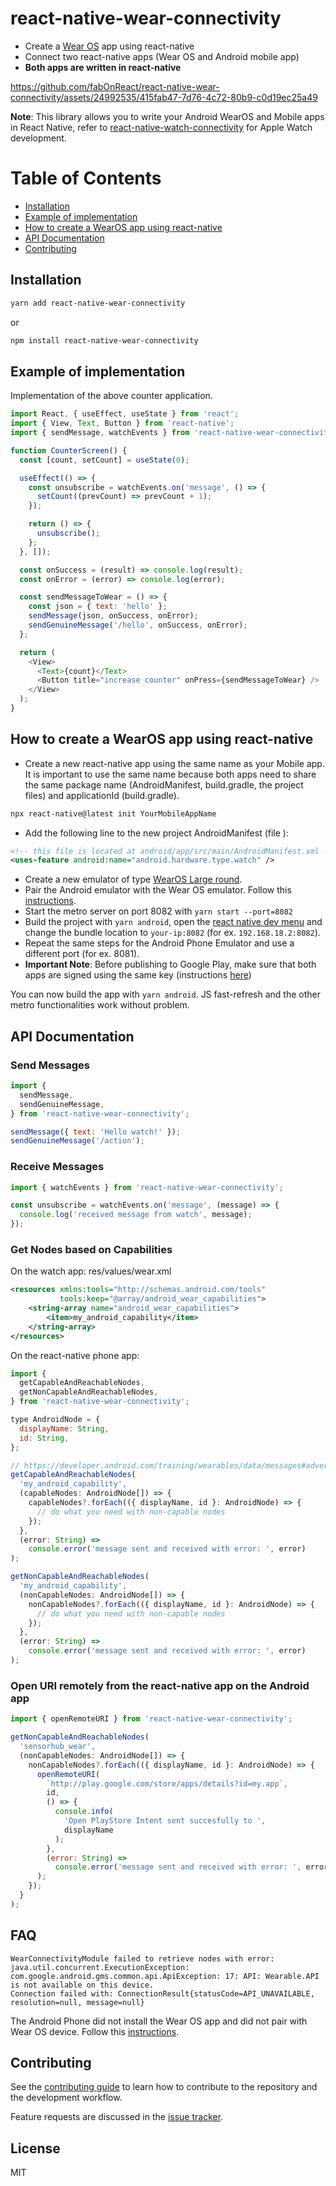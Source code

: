 # react-native-wear-connectivity

- Create a [Wear OS][1] app using react-native
- Connect two react-native apps (Wear OS and Android mobile app)
- **Both apps are written in react-native**

https://github.com/fabOnReact/react-native-wear-connectivity/assets/24992535/415fab47-7d76-4c72-80b9-c0d19ec25a49

**Note**: This library allows you to write your Android WearOS and Mobile apps in React Native, refer to [react-native-watch-connectivity][2] for Apple Watch development.

[1]: https://wearos.google.com
[2]: https://github.com/mtford90/react-native-watch-connectivity

# Table of Contents

- [Installation](#installation)
- [Example of implementation](#example-of-implementation)
- [How to create a WearOS app using react-native](#how-to-create-a-wearos-app-using-react-native)
- [API Documentation](#api-documentation)
- [Contributing](#contributing)

## Installation

```sh
yarn add react-native-wear-connectivity
```

or

```sh
npm install react-native-wear-connectivity
```

## Example of implementation

Implementation of the above counter application.

```js
import React, { useEffect, useState } from 'react';
import { View, Text, Button } from 'react-native';
import { sendMessage, watchEvents } from 'react-native-wear-connectivity';

function CounterScreen() {
  const [count, setCount] = useState(0);

  useEffect(() => {
    const unsubscribe = watchEvents.on('message', () => {
      setCount((prevCount) => prevCount + 1);
    });

    return () => {
      unsubscribe();
    };
  }, []);

  const onSuccess = (result) => console.log(result);
  const onError = (error) => console.log(error);

  const sendMessageToWear = () => {
    const json = { text: 'hello' };
    sendMessage(json, onSuccess, onError);
    sendGenuineMessage('/hello', onSuccess, onError);
  };

  return (
    <View>
      <Text>{count}</Text>
      <Button title="increase counter" onPress={sendMessageToWear} />
    </View>
  );
}
```

## How to create a WearOS app using react-native

- Create a new react-native app using the same name as your Mobile app.
  It is important to use the same name because both apps need to share the same package name (AndroidManifest, build.gradle, the project files) and applicationId (build.gradle).

```sh
npx react-native@latest init YourMobileAppName
```

- Add the following line to the new project AndroidManifest (file ):

```xml
<!-- this file is located at android/app/src/main/AndroidManifest.xml -->
<uses-feature android:name="android.hardware.type.watch" />
```

- Create a new emulator of type [WearOS Large round][22].
- Pair the Android emulator with the Wear OS emulator. Follow this [instructions][21].
- Start the metro server on port 8082 with `yarn start --port=8082`
- Build the project with `yarn android`, open the [react native dev menu][23] and change the bundle location to `your-ip:8082` (for ex. `192.168.18.2:8082`).
- Repeat the same steps for the Android Phone Emulator and use a different port (for ex. 8081).
- **Important Note**: Before publishing to Google Play, make sure that both apps are signed using the same key (instructions [here][20])

You can now build the app with `yarn android`. JS fast-refresh and the other metro functionalities work without problem.

[20]: https://reactnative.dev/docs/next/signed-apk-android
[21]: https://developer.android.com/training/wearables/get-started/connect-phone
[22]: https://gist.github.com/assets/24992535/f6cb9f84-dc50-492b-963d-6d9e9396f451 'wear os large round'
[23]: https://reactnative.dev/docs/debugging

## API Documentation

### Send Messages

```js
import {
  sendMessage,
  sendGenuineMessage,
} from 'react-native-wear-connectivity';

sendMessage({ text: 'Hello watch!' });
sendGenuineMessage('/action');
```

### Receive Messages

```js
import { watchEvents } from 'react-native-wear-connectivity';

const unsubscribe = watchEvents.on('message', (message) => {
  console.log('received message from watch', message);
});
```

### Get Nodes based on Capabilities

On the watch app: res/values/wear.xml

```xml
<resources xmlns:tools="http://schemas.android.com/tools"
           tools:keep="@array/android_wear_capabilities">
    <string-array name="android_wear_capabilities">
        <item>my_android_capability</item>
    </string-array>
</resources>
```

On the react-native phone app:

```js
import {
  getCapableAndReachableNodes,
  getNonCapableAndReachableNodes,
} from 'react-native-wear-connectivity';

type AndroidNode = {
  displayName: String,
  id: String,
};

// https://developer.android.com/training/wearables/data/messages#advertise-capabilities
getCapableAndReachableNodes(
  'my_android_capability',
  (capableNodes: AndroidNode[]) => {
    capableNodes?.forEach(({ displayName, id }: AndroidNode) => {
      // do what you need with non-capable nodes
    });
  },
  (error: String) =>
    console.error('message sent and received with error: ', error)
);

getNonCapableAndReachableNodes(
  'my_android_capability',
  (nonCapableNodes: AndroidNode[]) => {
    nonCapableNodes?.forEach(({ displayName, id }: AndroidNode) => {
      // do what you need with non-capable nodes
    });
  },
  (error: String) =>
    console.error('message sent and received with error: ', error)
);
```

### Open URI remotely from the react-native app on the Android app

```js
import { openRemoteURI } from 'react-native-wear-connectivity';

getNonCapableAndReachableNodes(
  'sensorhub_wear',
  (nonCapableNodes: AndroidNode[]) => {
    nonCapableNodes?.forEach(({ displayName, id }: AndroidNode) => {
      openRemoteURI(
        `http://play.google.com/store/apps/details?id=my.app`,
        id,
        () => {
          console.info(
            'Open PlayStore Intent sent succesfully to ',
            displayName
          );
        },
        (error: String) =>
          console.error('message sent and received with error: ', error)
      );
    });
  }
);
```

## FAQ

```
WearConnectivityModule failed to retrieve nodes with error:
java.util.concurrent.ExecutionException: com.google.android.gms.common.api.ApiException: 17: API: Wearable.API is not available on this device.
Connection failed with: ConnectionResult{statusCode=API_UNAVAILABLE, resolution=null, message=null}
```

The Android Phone did not install the Wear OS app and did not pair with Wear OS device. Follow this [instructions][21].

## Contributing

See the [contributing guide](CONTRIBUTING.md) to learn how to contribute to the repository and the development workflow.

Feature requests are discussed in the [issue tracker][40].

[40]: https://github.com/fabOnReact/react-native-wear-connectivity/issues

## License

MIT
